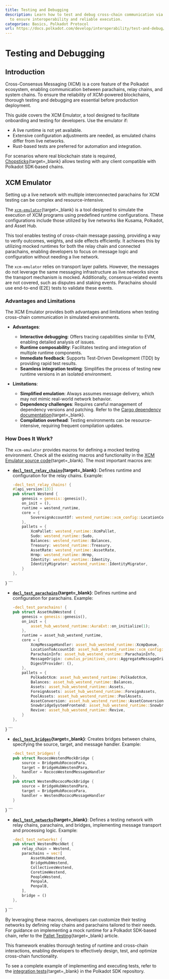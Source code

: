 ```yaml
---
title: Testing and Debugging
description: Learn how to test and debug cross-chain communication via the XCM Emulator
  to ensure interoperability and reliable execution.
categories: Basics, Polkadot Protocol
url: https://docs.polkadot.com/develop/interoperability/test-and-debug/
---
```


# Testing and Debugging

## Introduction

Cross-Consensus Messaging (XCM) is a core feature of the Polkadot ecosystem, enabling communication between parachains, relay chains, and system chains. To ensure the reliability of XCM-powered blockchains, thorough testing and debugging are essential before production deployment.

This guide covers the XCM Emulator, a tool designed to facilitate onboarding and testing for developers. Use the emulator if:

- A live runtime is not yet available.
- Extensive configuration adjustments are needed, as emulated chains differ from live networks.
- Rust-based tests are preferred for automation and integration.

For scenarios where real blockchain state is required, [Chopsticks](/tutorials/polkadot-sdk/testing/fork-live-chains/#xcm-testing){target=\_blank} allows testing with any client compatible with Polkadot SDK-based chains.

## XCM Emulator

Setting up a live network with multiple interconnected parachains for XCM testing can be complex and resource-intensive. 

The [`xcm-emulator`](https://github.com/paritytech/polkadot-sdk/tree/polkadot-stable2506/cumulus/xcm/xcm-emulator){target=\_blank} is a tool designed to simulate the execution of XCM programs using predefined runtime configurations. These configurations include those utilized by live networks like Kusama, Polkadot, and Asset Hub.

This tool enables testing of cross-chain message passing, providing a way to verify outcomes, weights, and side effects efficiently. It achieves this by utilizing mocked runtimes for both the relay chain and connected parachains, enabling developers to focus on message logic and configuration without needing a live network.

The `xcm-emulator` relies on transport layer pallets. However, the messages do not leverage the same messaging infrastructure as live networks since the transport mechanism is mocked. Additionally, consensus-related events are not covered, such as disputes and staking events. Parachains should use end-to-end (E2E) tests to validate these events.

### Advantages and Limitations

The XCM Emulator provides both advantages and limitations when testing cross-chain communication in simulated environments.

- **Advantages**:
    - **Interactive debugging**: Offers tracing capabilities similar to EVM, enabling detailed analysis of issues.
    - **Runtime composability**: Facilitates testing and integration of multiple runtime components.
    - **Immediate feedback**: Supports Test-Driven Development (TDD) by providing rapid test results.
    - **Seamless integration testing**: Simplifies the process of testing new runtime versions in an isolated environment.

- **Limitations**:
    - **Simplified emulation**: Always assumes message delivery, which may not mimic real-world network behavior.
    - **Dependency challenges**: Requires careful management of dependency versions and patching. Refer to the [Cargo dependency documentation](https://doc.rust-lang.org/cargo/reference/overriding-dependencies.html){target=\_blank}.
    - **Compilation overhead**: Testing environments can be resource-intensive, requiring frequent compilation updates.

### How Does It Work?

The `xcm-emulator` provides macros for defining a mocked testing environment. Check all the existing macros and functionality in the [XCM Emulator source code](https://github.com/paritytech/polkadot-sdk/blob/polkadot-stable2506/cumulus/xcm/xcm-emulator/src/lib.rs){target=\_blank}. The most important macros are:

- **[`decl_test_relay_chains`](https://github.com/paritytech/polkadot-sdk/blob/polkadot-stable2506/cumulus/xcm/xcm-emulator/src/lib.rs#L361){target=\_blank}**: Defines runtime and configuration for the relay chains. Example:

    ```rust
    -decl_test_relay_chains! {
	#[api_version(13)]
	pub struct Westend {
		genesis = genesis::genesis(),
		on_init = (),
		runtime = westend_runtime,
		core = {
			SovereignAccountOf: westend_runtime::xcm_config::LocationConverter,
		},
		pallets = {
			XcmPallet: westend_runtime::XcmPallet,
			Sudo: westend_runtime::Sudo,
			Balances: westend_runtime::Balances,
			Treasury: westend_runtime::Treasury,
			AssetRate: westend_runtime::AssetRate,
			Hrmp: westend_runtime::Hrmp,
			Identity: westend_runtime::Identity,
			IdentityMigrator: westend_runtime::IdentityMigrator,
		}
	},
}
    ```

- **[`decl_test_parachains`](https://github.com/paritytech/polkadot-sdk/blob/polkadot-stable2506/cumulus/xcm/xcm-emulator/src/lib.rs#L596){target=\_blank}**: Defines runtime and configuration for parachains. Example:

    ```rust
    -decl_test_parachains! {
	pub struct AssetHubWestend {
		genesis = genesis::genesis(),
		on_init = {
			asset_hub_westend_runtime::AuraExt::on_initialize(1);
		},
		runtime = asset_hub_westend_runtime,
		core = {
			XcmpMessageHandler: asset_hub_westend_runtime::XcmpQueue,
			LocationToAccountId: asset_hub_westend_runtime::xcm_config::LocationToAccountId,
			ParachainInfo: asset_hub_westend_runtime::ParachainInfo,
			MessageOrigin: cumulus_primitives_core::AggregateMessageOrigin,
			DigestProvider: (),
		},
		pallets = {
			PolkadotXcm: asset_hub_westend_runtime::PolkadotXcm,
			Balances: asset_hub_westend_runtime::Balances,
			Assets: asset_hub_westend_runtime::Assets,
			ForeignAssets: asset_hub_westend_runtime::ForeignAssets,
			PoolAssets: asset_hub_westend_runtime::PoolAssets,
			AssetConversion: asset_hub_westend_runtime::AssetConversion,
			SnowbridgeSystemFrontend: asset_hub_westend_runtime::SnowbridgeSystemFrontend,
			Revive: asset_hub_westend_runtime::Revive,
		}
	},
}
    ```

- **[`decl_test_bridges`](https://github.com/paritytech/polkadot-sdk/blob/polkadot-stable2506/cumulus/xcm/xcm-emulator/src/lib.rs#L1221){target=\_blank}**: Creates bridges between chains, specifying the source, target, and message handler. Example:

    ```rust
    -decl_test_bridges! {
	pub struct RococoWestendMockBridge {
		source = BridgeHubRococoPara,
		target = BridgeHubWestendPara,
		handler = RococoWestendMessageHandler
	},
	pub struct WestendRococoMockBridge {
		source = BridgeHubWestendPara,
		target = BridgeHubRococoPara,
		handler = WestendRococoMessageHandler
	}
}
    ```

- **[`decl_test_networks`](https://github.com/paritytech/polkadot-sdk/blob/polkadot-stable2506/cumulus/xcm/xcm-emulator/src/lib.rs#L958){target=\_blank}**: Defines a testing network with relay chains, parachains, and bridges, implementing message transport and processing logic. Example:

    ```rust
    -decl_test_networks! {
	pub struct WestendMockNet {
		relay_chain = Westend,
		parachains = vec![
			AssetHubWestend,
			BridgeHubWestend,
			CollectivesWestend,
			CoretimeWestend,
			PeopleWestend,
			PenpalA,
			PenpalB,
		],
		bridge = ()
	},
}
    ```

By leveraging these macros, developers can customize their testing networks by defining relay chains and parachains tailored to their needs. For guidance on implementing a mock runtime for a Polkadot SDK-based chain, refer to the [Pallet Testing](/develop/parachains/testing/pallet-testing/){target=\_blank} article. 

This framework enables thorough testing of runtime and cross-chain interactions, enabling developers to effectively design, test, and optimize cross-chain functionality.

To see a complete example of implementing and executing tests, refer to the [integration tests](https://github.com/paritytech/polkadot-sdk/tree/polkadot-stable2506/cumulus/parachains/integration-tests/emulated){target=\_blank} in the Polkadot SDK repository.
